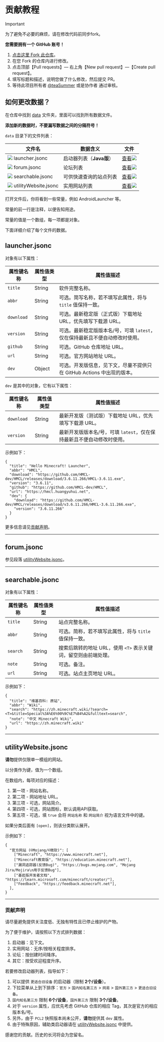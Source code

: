 # 贡献教程

> [!IMPORTANT]
> 为了避免不必要的麻烦，请在修改代码前同步fork。

**您需要拥有一个 GitHub 账号！**

1. [点击这里 Fork 此仓库](https://github.com/teaSummer/MCiSEE/fork)。
2. 在您 Fork 的仓库内进行修改。
3. 点击顶部【Pull requests】— 右上角【New pull request】—【Create pull request】。
4. 填写标题和描述，说明您做了什么修改，然后提交 PR。
5. 等待此项目所有者 [@teaSummer](https://github.com/teaSummer) 或是协作者 通过审核。

## 如何更改数据？

在仓库中找到 [data](data) 文件夹，里面可以找到所有数据文件。

**添加新的数据时，不要漏写数据之间的分隔符号！**

`data` 目录下的文件列表：

| 文件名                                                                           | 数据含义             | 文件                                                                       |
|-------------------------------------------------------------------------------|------------------|--------------------------------------------------------------------------|
| [![](assets/icon/doc/link-16.svg)](#launcherjsonc) launcher.jsonc             | 启动器列表（**Java版**） | [查看![](assets/icon/doc/link-external-16.svg)](data/launcher.jsonc)       |
| [![](assets/icon/doc/link-16.svg)](#forumjsonc) forum.jsonc                   | 论坛列表             | [查看![](assets/icon/doc/link-external-16.svg)](data/forum.jsonc)          |
| [![](assets/icon/doc/link-16.svg)](#searchablejsonc) searchable.jsonc         | 可供快速查询的站点列表      | [查看![](assets/icon/doc/link-external-16.svg)](data/searchable.jsonc)     |
| [![](assets/icon/doc/link-16.svg)](#utilityWebsitejsonc) utilityWebsite.jsonc | 实用网站列表           | [查看![](assets/icon/doc/link-external-16.svg)](data/utilityWebsite.jsonc) |

打开文件后，你将看到一些常量，例如 AndroidLauncher 等。

常量的前一行是注释，以便告知用途。

常量的值是一个数组，每一项都是对象。

下面详细介绍了每个文件的数据。

## launcher.jsonc

对象有以下属性：

| 属性键名称      | 属性值类型  | 属性值描述                                       |
|------------|--------|---------------------------------------------|
| `title`    | String | 软件完整名称。                                     |
| `abbr`     | String | 可选。简写名称，若不填写此属性，将与 `title` 值保持一致。           |
| `download` | String | 可选。最新稳定版（正式版）下载地址 URL，优先填写下载源 URL。          |
| `version`  | String | 可选。最新稳定版版本名/号，可填 `latest`，仅在保持最新且不便自动修改时使用。 |
| `github`   | String | 可选。GitHub 仓库地址 URL。                         |
| `url`      | String | 可选。官方网站地址 URL。                              |
| `dev`      | Object | 可选。开发版信息，见下文，尽量不提供只在 GitHub Actions 中出现的版本。 |

`dev` 是其中的对象，它有以下属性：

| 属性键名称      | 属性值类型  | 属性值描述                                    |
|------------|--------|------------------------------------------|
| `download` | String | 最新开发版（测试版）下载地址 URL，优先填写下载源 URL。          |
| `version`  | String | 最新开发版版本名/号，可填 `latest`，仅在保持最新且不便自动修改时使用。 |

示例如下：

``` jsonc
{
  "title": "Hello Minecraft! Launcher",
  "abbr": "HMCL",
  "download": "https://github.com/HMCL-dev/HMCL/releases/download/3.6.11.266/HMCL-3.6.11.exe",
  "version": "3.6.11",
  "github": "https://github.com/HMCL-dev/HMCL",
  "url": "https://hmcl.huangyuhui.net",
  "dev": {
	"download": "https://github.com/HMCL-dev/HMCL/releases/download/v3.6.11.266/HMCL-3.6.11.266.exe",
	"version": "3.6.11.266"
  }
}
```

更多信息请见[贡献声明](#贡献声明)。

---

## forum.jsonc

参见段落 [utilityWebsite.jsonc](#utilityWebsitejsonc)。

---

## searchable.jsonc

对象有以下属性：

| 属性键名称    | 属性值类型  | 属性值描述                                 |
|----------|--------|---------------------------------------|
| `title`  | String | 站点完整名称。                               |
| `abbr`   | String | 可选。简称，若不填写此属性，将与 `title` 值保持一致。       |
| `search` | String | 搜索后跳转的地址 URL，使用 `<T>` 表示关键词，留空则由前端处理。 |
| `note`   | String | 可选。备注。                                |
| `url`    | String | 可选。站点主页地址 URL。                        |

示例如下：

``` jsonc
{
  "title": "维基百科: 原站",
  "abbr": "Wiki",
  "search": "https://zh.minecraft.wiki/?search=<T>&title=Special%3A%E6%90%9C%E7%B4%A2&fulltext=search",
  "note": "中文 Minecraft Wiki",
  "url": "https://zh.minecraft.wiki"
}
```

---

## utilityWebsite.jsonc

**请勿**提供仅限单一模组的网站。

以分类作为键，值为一个数组。

在数组内，每项对应的描述：

1. 第一项 - 网站名称。
2. 第二项 - 网站地址 URL。
3. 第三项 - 可选，网站简介。
4. 第四项 - 可选，网站图标，默认调用API获取。
5. 第五项 - 可选，填 `true` 会将 `网站名称` 和 `网站简介` 视为语言文件中的键。

如果分类后面有 `[open]`，则该分类默认展开。

示例如下：

``` jsonc
{
  "官方网站 (©Mojang/©微软)": [
	["Minecraft", "https://www.minecraft.net"],
	["Minecraft教育版", "https://education.minecraft.net"],
	["漏洞追踪器(反馈Bug)", "https://bugs.mojang.com", "Mojang Jira/Mojira\n用于反馈Bug"],
	["基岩版开发者文档", "https://learn.microsoft.com/minecraft/creator/"],
	["Feedback", "https://feedback.minecraft.net"],
  ],
}
```

---

### 贡献声明

请尽量避免提供关注度低、无独有特性且已停止维护的产物。

为了便于维护，请按照以下方式排列数据：

1. 启动器：见下文。
2. 实用网站：无序/按相关程度排序。
3. 论坛：按创建时间降序。
4. 其它：按受欢迎程度升序。

若要修改启动器列表，指导如下：

1. 可以提供 `更适合旧设备` 的启动器（限制 **2个/设备**）。
2. 下拉菜单从上到下排序：`官方` > `国内知名第三方` > `网易` > `国外第三方` > `更适合旧设备`。
3. `国内知名第三方` 限制 **6个/设备**，`国外第三方` 限制 **3个/设备**。
4. 对于 `version` 属性，应优先考虑 GitHub 仓库的相应 Tag，其次是官方的相应版本名/号。
5. 另外，由于 `PCL2` 快照版本尚未公开，**请勿**提供其 `dev` 属性。
6. 由于特殊原因，辅助类启动器请在 [utilityWebsite.jsonc](data/utilityWebsite.jsonc) 中提供。

感谢您的贡献。历史的长河将会为您留名。
